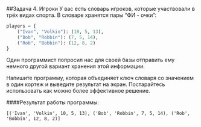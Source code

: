 ##Задача 4. Игроки
У вас есть словарь игроков, которые участвовали в трёх видах спорта. В словаре хранятся пары “ФИ - очки”:

````python
players = {
    ("Ivan", "Volkin"): (10, 5, 13),
    ("Bob", "Robbin"): (7, 5, 14),
    ("Rob", "Bobbin"): (12, 8, 2)
}
````
Один программист попросил нас для своей базы отправить ему немного другой вариант хранения этой информации.

Напишите программу, которая объединяет ключ словаря со значением в один кортеж и выведите результат на экран. Постарайтесь использовать как можно более эффективное решение.


####Результат работы программы:
```
[('Ivan', 'Volkin', 10, 5, 13), ('Bob', 'Robbin', 7, 5, 14), ('Rob', 'Bobbin', 12, 8, 2)]
```